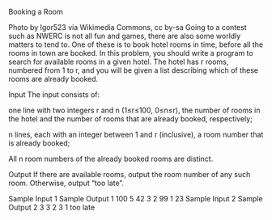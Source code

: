 Booking a Room

Photo by Igor523 via Wikimedia Commons, cc by-sa
Going to a contest such as NWERC is not all fun and games, there are also some worldly matters to tend to. One of these is to book hotel rooms in time, before all the rooms in town are booked.
In this problem, you should write a program to search for available rooms in a given hotel. The hotel has r rooms, numbered from 1 to r, and you will be given a list describing which of these rooms are already booked.

Input
The input consists of:

one line with two integers r and n (1≤r≤100, 0≤n≤r), the number of rooms in the hotel and the number of rooms that are already booked, respectively;

n lines, each with an integer between 1 and r (inclusive), a room number that is already booked;

All n room numbers of the already booked rooms are distinct.

Output
If there are available rooms, output the room number of any such room. Otherwise, output “too late”.

Sample Input 1	Sample Output 1
100 5
42
3
2
99
1
23
Sample Input 2	Sample Output 2
3 3
2
3
1
too late
